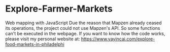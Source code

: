 # Explore-Farmer-Markets
Web mapping with JavaScript
Due the reason that Mapzen already ceased its operations, the project could not use Mapzen's API. So some functions can't be executed in the webpage. If you want to know how the code works, please visit my personal website at: https://www.yayincai.com/explore-food-markets-in-philadelphi
